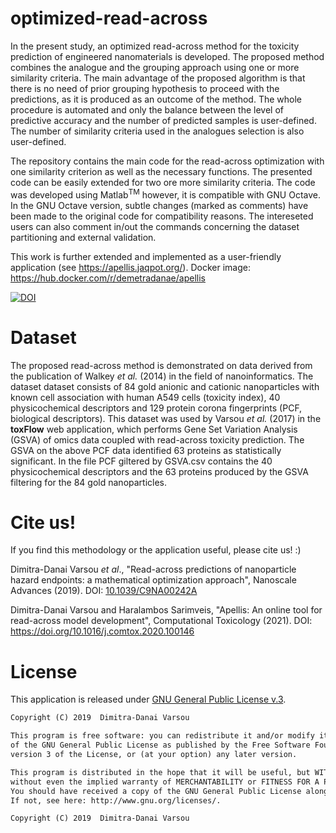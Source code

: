 # optimized-read-across

In the present study, an optimized read-across method for the toxicity prediction of engineered nanomaterials is developed. The proposed method combines the analogue and the grouping approach using one or more similarity criteria. The main advantage of the proposed algorithm is that there is no need of prior grouping hypothesis to proceed with the predictions, as it is produced as an outcome of the method. The whole procedure is automated and only the balance between the level of predictive accuracy and the number of predicted samples is user-defined. The number of similarity criteria used in the analogues selection is also user-defined.   

The repository contains the main code for the read-across optimization with one similarity criterion as well as the necessary functions. The presented code can be easily extended for two ore more similarity criteria. The code was developed using Matlab<sup>TM</sup> however, it is compatible with GNU Octave. In the GNU Octave version, subtle changes (marked as comments) have been made to the original code for compatibility reasons. The intereseted users can also comment in/out the commands concerning the dataset partitioning and external validation.

This work is further extended and implemented as a user-friendly application (see <a href=https://apellis.jaqpot.org/>https://apellis.jaqpot.org/</a>). Docker image: <a href=https://hub.docker.com/r/demetradanae/apellis>https://hub.docker.com/r/demetradanae/apellis</a>

<a href="https://zenodo.org/badge/latestdoi/168539471"><img src="https://zenodo.org/badge/168539471.svg" alt="DOI"></a>

# Dataset
The proposed read-across method is demonstrated on data derived from the publication of Walkey <i>et al.</i> (2014) in the field of nanoinformatics. The dataset dataset consists of 84 gold anionic and cationic nanoparticles with known cell association with human A549 cells (toxicity index), 40 physicochemical descriptors and 129 protein corona fingerprints (PCF, biological descriptors). This dataset was used by Varsou <i>et al.</i> (2017) in the <b>toxFlow</b> web application, which performs Gene Set Variation Analysis (GSVA) of omics data coupled with read-across toxicity prediction. The GSVA on the above PCF data identified 63 proteins as statistically significant.  In the file PCF giltered by GSVA.csv contains the 40 physicochemical descriptors and the 63 proteins produced by the GSVA filtering for the 84 gold nanoparticles.  

# Cite us!
If you find this methodology or the application useful, please cite us! :)

Dimitra-Danai Varsou <i>et al</i>., "Read-across predictions of nanoparticle hazard endpoints: a mathematical optimization approach", Nanoscale Advances (2019). DOI: <a href=https://doi.org/10.1039/C9NA00242A>10.1039/C9NA00242A</a>

Dimitra-Danai Varsou and Haralambos Sarimveis, "Apellis: An online tool for read-across model development", Computational Toxicology (2021). DOI: <a href=https://doi.org/10.1016/j.comtox.2020.100146>https://doi.org/10.1016/j.comtox.2020.100146</a>

# License
This application is released under <a href="https://www.gnu.org/licenses/gpl.html"> GNU General Public License v.3</a>. 
```html
Copyright (C) 2019  Dimitra-Danai Varsou

This program is free software: you can redistribute it and/or modify it under the terms 
of the GNU General Public License as published by the Free Software Foundation, either 
version 3 of the License, or (at your option) any later version.

This program is distributed in the hope that it will be useful, but WITHOUT ANY WARRANTY; 
without even the implied warranty of MERCHANTABILITY or FITNESS FOR A PARTICULAR PURPOSE.
You should have received a copy of the GNU General Public License along with this program.  
If not, see here: http://www.gnu.org/licenses/.

Copyright (C) 2019  Dimitra-Danai Varsou

```
